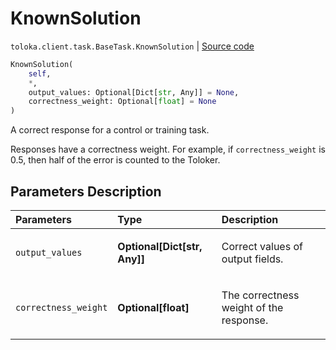 # KnownSolution
`toloka.client.task.BaseTask.KnownSolution` | [Source code](https://github.com/Toloka/toloka-kit/blob/v1.2.0.post1/src/client/task.py#L30)

```python
KnownSolution(
    self,
    *,
    output_values: Optional[Dict[str, Any]] = None,
    correctness_weight: Optional[float] = None
)
```

A correct response for a control or training task.


Responses have a correctness weight.
For example, if `correctness_weight` is 0.5,
then half of the error is counted to the Toloker.

## Parameters Description

| Parameters | Type | Description |
| :----------| :----| :-----------|
`output_values`|**Optional\[Dict\[str, Any\]\]**|<p>Correct values of output fields.</p>
`correctness_weight`|**Optional\[float\]**|<p>The correctness weight of the response.</p>
